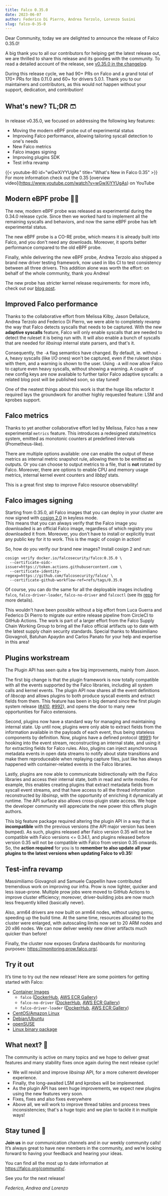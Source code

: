 ```yaml
---
title: Falco 0.35.0
date: 2023-06-07
author: Federico Di Pierro, Andrea Terzolo, Lorenzo Susini
slug: falco-0-35-0
---
```


Dear Community, today we are delighted to announce the release of Falco 0.35.0!

A big thank you to all our contributors for helping get the latest release out, we are thrilled to share this release and its goodies with the community.   To read a detailed account of the release, see [v0.35.0 in the changelog](https://github.com/falcosecurity/falco/blob/master/CHANGELOG.md#v0350).

During this release cycle, we had 90+ PRs on Falco and a grand total of 170+ PRs for libs 0.11.0 and 60+ for drivers 5.0.1. Thank you to our maintainers and contributors, as this would not happen without your support, dedication, and contribution!

## What's new? TL;DR 🩳

In release v0.35.0,  we focused on addressing the following key features: 
- Moving the modern eBPF probe out of experimental status
- Improving Falco performance, allowing tailoring syscall detection to one's needs
- New Falco metrics
- Falco images signing
- Improving plugins SDK
- Test infra revamp

{{< youtube-80 id="wGwXiYYUgAs" title="What's New in Falco 0.35" >}}
For more information check out the 0.35 [overview video[(https://www.youtube.com/watch?v=wGwXiYYUgAs) on YouTube

## Modern eBPF probe 👨‍🚀

The new, modern eBPF probe was released as experimental during the 0.34.0 release cycle.  Since then we worked hard to implement all the remaining syscalls and behaviors, and now the same eBPF probe has left experimental status.

The new eBPF probe is a CO-RE probe, which means it is already built into Falco, and you don't need any downloads. Moreover, it sports better performance compared to the old eBPF probe.  

Finally, while delivering the new eBPF probe, Andrea Terzolo also shipped a brand new driver testing framework, now used in libs CI to test consistency between all three drivers. This addition alone was worth the effort: on behalf of the whole community, thank you Andrea!

The new probe has stricter kernel release requirements: for more info, check out our [blog post](https://falco.org/blog/falco-modern-bpf/).

## Improved Falco performance

Thanks to the collaborative effort from Melissa Kilby, Jason Dellaluce, Andrea Terzolo and Federico Di Pierro, we were able to completely revamp the way that Falco detects syscalls that needs to be captured. With the new **adaptive syscalls** feature, Falco will only enable syscalls that are needed to detect the ruleset it is being run with. It will also enable a bunch of syscalls that are needed for _libsinsp_ internal state parsers, and that's it.

Consequently, the `-A` flag semantics have changed. By default, ie. without `-A`, heavy syscalls (like I/O ones) won't be captured, even if the ruleset ships with them, and a warning is shown to the user. Using `-A` will now allow Falco to capture even heavy syscalls, without showing a warning. A couple of new config keys are now available to further tailor Falco adaptive syscalls: a related blog post will be published soon, so stay tuned!  

One of the neatest things about this work is that the huge libs refactor it required lays the groundwork for another highly requested feature: LSM and kprobes support.

## Falco metrics

Thanks to yet another collaborative effort led by Melissa, Falco has a new experimental `metrics` feature.   This introduces a redesigned stats/metrics system, emitted as monotonic counters at predefined intervals (Prometheus-like).

There are multiple options available: one can enable the output of these metrics as internal metric snapshot rule, allowing them to be emitted as outputs. Or you can choose to output metrics to a file, that is **not** rotated by Falco. Moreover, there are options to enable CPU and memory usage metrics, internal kernel event counters and _libbpf_ stats.

This is a great first step to improve Falco resource observability!  

## Falco images signing

Starting from 0.35.0, all Falco images that you can deploy in your cluster are now signed with [cosign 2.0](https://github.com/sigstore/cosign) in keyless mode.  
This means that you can always verify that the Falco image you downloaded is an official Falco image, regardless of which registry you downloaded it from.   Moreover, you don't have to install or explicitly trust any public key for it to work. This is the magic of cosign in action!

So, how do you verify our brand new images? Install cosign 2 and run:
```
cosign verify docker.io/falcosecurity/falco:0.35.0 \
  --certificate-oidc-issuer=https://token.actions.githubusercontent.com \
  --certificate-identity-regexp=https://github.com/falcosecurity/falco/ \
  --certificate-github-workflow-ref=refs/tags/0.35.0
```

Of course, you can do the same for all the deployable images including `falco`, `falco-driver-loader`, `falco-no-driver` and `falcoctl` (see its [repo](https://github.com/falcosecurity/falcoctl) for more details).

This wouldn't have been possible without a big effort from Luca Guerra and Federico Di Pierro to migrate our entire release pipeline from CircleCI to GitHub Actions.  The work is part of a larger effort from the Falco Supply Chain Working Group to bring all the Falco official artifacts up to date with the latest supply chain security standards. Special thanks to Massimiliano Giovagnoli, Batuhan Apaydın and Carlos Panato for your help and expertise in this area!

## Plugins workstream

The Plugin API has seen quite a few big improvements, mainly from Jason.

The first big change is that the plugin framework is now totally compatible with all the events supported by the Falco libraries, including all system calls and kernel events. The plugin API now shares all the event definitions of _libscap_ and allows plugins to both produce syscall events and extract fields from them. This feature has been in big demand since the first plugin system release ([#410](https://github.com/falcosecurity/libs/issues/410), [#992](https://github.com/falcosecurity/libs/issues/992)), and opens the door to many new opportunities for Falco extensions.

Second, plugins now have a standard way for managing and maintaining internal state. Up until now, plugins were only able to extract fields from the information available in the payloads of each event, thus being stateless components by definition. Now, plugins have a defined protocol ([#991](https://github.com/falcosecurity/libs/issues/991)) for hooking into the event stream, reconstructing an internal state, and using it for extracting fields for Falco rules. Also, plugins can inject asynchronous metadata events in open data streams to notify about state transitions and make them reproduceable when replaying capture files, just like has always happened with container-related events in the Falco libraries.

Lastly, plugins are now able to communicate bidirectionally with the Falco libraries and access their internal state, both in read and write modes. For example, this enables creating plugins that extract metadata fields from syscall event streams, and that have access to all the thread information reconstructed by _libsinsp_, with the opportunity of enriching it dynamically at runtime. The API surface also allows cross-plugin state access. We hope the developer community will appreciate the new power this offers plugin authors.

This big feature package required altering the plugin API in a way that is **incompatible** with the previous versions (the API major version has been bumped). As such, plugins released after Falco version 0.35 will not be compatible with Falco versions <= 0.34.1, and plugins released before version 0.35 will not be compatible with Falco from version 0.35 onwards. So, the **action required** for you is to **remember to also update all your plugins to the latest versions when updating Falco to v0.35**!

## Test-infra revamp

Massimiliamo Giovagnoli and Samuele Cappellin have contributed tremendous work on improving our infra. Prow is now lighter, quicker and less issue-prone. Multiple prow jobs were moved to GitHub Actions to improve cluster efficiency; moreover, driver-building jobs are now much less frequently killed (basically never).

Also, arm64 drivers are now built on arm64 nodes, without using _qemu_, speeding up the build time. At the same time, resources allocated to the cluster were enlarged, with autoscaling limits now set to 20 ARM nodes and 20 x86 nodes.  We can now deliver weekly new driver artifacts much quicker than before!  

Finally, the cluster now exposes Grafana dashboards for monitoring purposes: https://monitoring.prow.falco.org/.  

## Try it out

It’s time to try out the new release! Here are some pointers for getting started with Falco:

* [Container Images](/docs/getting-started/running/#docker)
  * `falco` ([DockerHub](https://hub.docker.com/r/falcosecurity/falco), [AWS ECR Gallery](https://gallery.ecr.aws/falcosecurity/falco))
  * `falco-no-driver` ([DockerHub](https://hub.docker.com/r/falcosecurity/falco-no-driver), [AWS ECR Gallery](https://gallery.ecr.aws/falcosecurity/falco-no-driver))
  * `falco-driver-loader` ([DockerHub](https://hub.docker.com/r/falcosecurity/falco-driver-loader), [AWS ECR Gallery](https://gallery.ecr.aws/falcosecurity/falco-driver-loader))
* [CentOS/Amazon Linux](/docs/getting-started/installation/#centos-rhel)
* [Debian/Ubuntu](/docs/getting-started/installation/#debian)
* [openSUSE](/docs/getting-started/installation/#suse)
* [Linux binary package](/docs/getting-started/installation/#linux-binary)

## What next? 🔮

The community is active on many topics and we hope to deliver great features and many stability fixes once again during the next release cycle!

* We will revisit and improve _libsinsp_ API, for a more coherent developer experience.
* Finally, the long-awaited LSM and kprobes will be implemented.
* As the plugin API has seen huge improvements, we expect new plugins using the new features very soon.
* Fixes, fixes and also fixes everywhere
* Above all, we will work to improve thread tables and process trees inconsistencies; that's a huge topic and we plan to tackle it in multiple ways!  

## Stay tuned 🤗

**Join us** in our communication channels and in our weekly community calls! It’s always great to have new members in the community, and we’re looking forward to having your feedback and hearing your ideas.

You can find all the most up to date information at https://falco.org/community/.

See you for the next release!  

_Federico, Andrea and Lorenzo_
